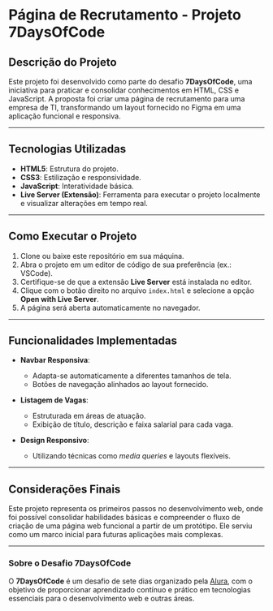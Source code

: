 # Página de Recrutamento - Projeto 7DaysOfCode

## Descrição do Projeto

Este projeto foi desenvolvido como parte do desafio **7DaysOfCode**, uma iniciativa para praticar e consolidar conhecimentos em HTML, CSS e JavaScript. A proposta foi criar uma página de recrutamento para uma empresa de TI, transformando um layout fornecido no Figma em uma aplicação funcional e responsiva.

---

## Tecnologias Utilizadas

- **HTML5**: Estrutura do projeto.
- **CSS3**: Estilização e responsividade.
- **JavaScript**: Interatividade básica.
- **Live Server (Extensão)**: Ferramenta para executar o projeto localmente e visualizar alterações em tempo real.

---

## Como Executar o Projeto

1. Clone ou baixe este repositório em sua máquina.
2. Abra o projeto em um editor de código de sua preferência (ex.: VSCode).
3. Certifique-se de que a extensão **Live Server** está instalada no editor.
4. Clique com o botão direito no arquivo `index.html` e selecione a opção **Open with Live Server**.
5. A página será aberta automaticamente no navegador.

---

## Funcionalidades Implementadas

- **Navbar Responsiva**: 
   - Adapta-se automaticamente a diferentes tamanhos de tela.
   - Botões de navegação alinhados ao layout fornecido.

- **Listagem de Vagas**:
   - Estruturada em áreas de atuação.
   - Exibição de título, descrição e faixa salarial para cada vaga.

- **Design Responsivo**:
   - Utilizando técnicas como *media queries* e layouts flexíveis.

---

## Considerações Finais

Este projeto representa os primeiros passos no desenvolvimento web, onde foi possível consolidar habilidades básicas e compreender o fluxo de criação de uma página web funcional a partir de um protótipo. Ele serviu como um marco inicial para futuras aplicações mais complexas.

---

### Sobre o Desafio **7DaysOfCode**
O **7DaysOfCode** é um desafio de sete dias organizado pela [Alura](https://www.alura.com.br/), com o objetivo de proporcionar aprendizado contínuo e prático em tecnologias essenciais para o desenvolvimento web e outras áreas.
